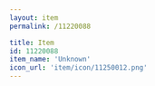 ```yaml
---
layout: item
permalink: /11220088

title: Item
id: 11220088
item_name: 'Unknown'
icon_url: 'item/icon/11250012.png'
---
```

